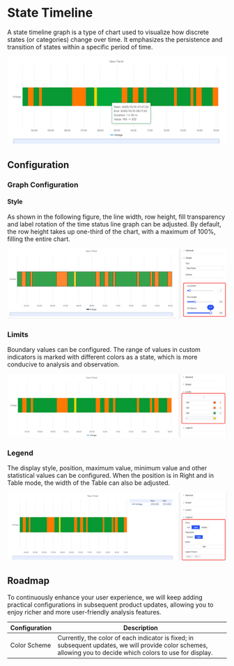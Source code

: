 # State Timeline

A state timeline graph is a type of chart used to visualize how discrete states (or categories) change over time. It emphasizes the persistence and transition of states within a specific period of time.

![State Timeline Demo](./images/state-timeline-demo.png)

## Configuration

### Graph Configuration

#### Style

As shown in the following figure, the line width, row height, fill transparency and label rotation of the time status line graph can be adjusted. By default, the row height takes up one-third of the chart, with a maximum of 100%, filling the entire chart.

![State Timeline Style](./images/state-timeline-style.png)

### Limits

Boundary values can be configured. The range of values in custom indicators is marked with different colors as a state, which is more conducive to analysis and observation.

![State Timeline Limits](./images/state-timeline-limit.png)

### Legend

The display style, position, maximum value, minimum value and other statistical values can be configured. When the position is in Right and in Table mode, the width of the Table can also be adjusted.

![State Timeline Legend](./images/state-timeline-legend.png)

## Roadmap

To continuously enhance your user experience, we will keep adding practical configurations in subsequent product updates, allowing you to enjoy richer and more user-friendly analysis features.

| Configuration  | Description                                                       |
|------------|--------------------------------------------------------------|
| Color Scheme  | Currently, the color of each indicator is fixed; in subsequent updates, we will provide color schemes, allowing you to decide which colors to use for display. |
